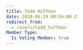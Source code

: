 ```yaml
---
title: Todd Huffman
date: 2010-06-19 00:54:00 Z
redirect_from:
  - /users/todd_huffman
Member Type:
  Is Voting Member: true
---
```



